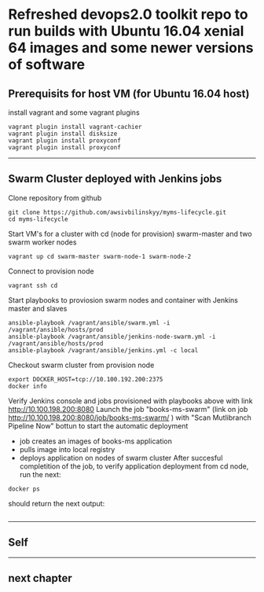 Refreshed devops2.0 toolkit repo to run builds with Ubuntu 16.04 xenial 64 images and some newer versions of software
===============================================================================

Prerequisits for host VM (for Ubuntu 16.04 host)
----------------------------------------------------------------------------------
install vagrant and some vagrant plugins 
```
vagrant plugin install vagrant-cachier
vagrant plugin install disksize
vagrant plugin install proxyconf
vagrant plugin install proxyconf
```

----------------------------------------------------------------------------------
Swarm Cluster deployed with Jenkins jobs
----------------------------------------------------------------------------------
Clone repository from github
```
git clone https://github.com/awsivbilinskyy/myms-lifecycle.git
cd myms-lifecycle
```
Start VM's for a cluster with cd (node for provision) swarm-master and two swarm worker nodes
```
vagrant up cd swarm-master swarm-node-1 swarm-node-2
```
Connect to provision node
```
vagrant ssh cd
```
Start playbooks to proviosion swarm nodes and container with Jenkins master and slaves 
```
ansible-playbook /vagrant/ansible/swarm.yml -i /vagrant/ansible/hosts/prod
ansible-playbook /vagrant/ansible/jenkins-node-swarm.yml -i /vagrant/ansible/hosts/prod
ansible-playbook /vagrant/ansible/jenkins.yml -c local
```
Checkout swarm cluster from provision node
```
export DOCKER_HOST=tcp://10.100.192.200:2375
docker info
```
Verify Jenkins console and jobs provisioned with playbooks above with link http://10.100.198.200:8080
Launch the job "books-ms-swarm" (link on job http://10.100.198.200:8080/job/books-ms-swarm/ ) with "Scan Mutlibranch Pipeline Now" bottun to start the automatic deployment
- job creates an images of books-ms application
- pulls image into local registry
- deploys application on nodes of swarm cluster
After succesful completition of the job, to verify application deployment from cd node, run the next:
```
docker ps
```
should return the next output:
```

```
----------------------------------------------------------------------------------
Self
----------------------------------------------------------------------------------


----------------------------------------------------------------------------------
next chapter
----------------------------------------------------------------------------------